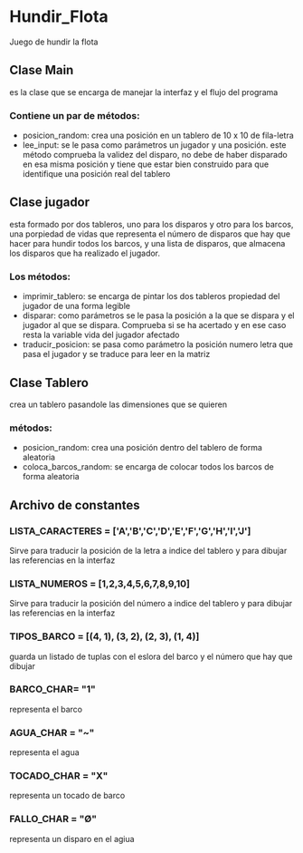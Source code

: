 # Hundir_Flota
Juego de hundir la flota
## Clase Main
es la clase que se encarga de manejar la interfaz y el flujo del programa
### Contiene un par de métodos:
* posicion_random: crea una posición en un tablero de 10 x 10 de fila-letra
* lee_input: se le pasa como parámetros un jugador y una posición. este método comprueba la validez del disparo, no debe de haber disparado en esa misma posición y tiene que estar bien construido para que identifique una posición real del tablero

## Clase jugador
esta formado por dos tableros, uno para los disparos y otro para los barcos, una porpiedad de vidas que representa el número de disparos que hay que hacer para hundir todos los barcos, y una lista de disparos, que almacena los disparos que ha realizado el jugador.

### Los métodos:
* imprimir_tablero: se encarga de pintar los dos tableros propiedad del jugador de una forma legible
* disparar: como parámetros se le pasa la posición a la que se dispara y el jugador al que se dispara. Comprueba si se ha acertado y en ese caso resta la variable vida del jugador afectado
* traducir_posicion: se pasa como parámetro la posición numero letra que pasa el jugador y se traduce para leer en la matriz

## Clase Tablero
crea un tablero pasandole las dimensiones que se quieren
### métodos:
* posicion_random: crea una posición dentro del tablero de forma aleatoria
* coloca_barcos_random: se encarga de colocar todos los barcos de forma aleatoria

## Archivo de constantes

### LISTA_CARACTERES = ['A','B','C','D','E','F','G','H','I','J']
Sirve para traducir la posición de la letra a indice del tablero y para dibujar las referencias en la interfaz

### LISTA_NUMEROS = [1,2,3,4,5,6,7,8,9,10]
Sirve para traducir la posición del número a indice del tablero y para dibujar las referencias en la interfaz

### TIPOS_BARCO = [(4, 1), (3, 2), (2, 3), (1, 4)]
guarda un listado de tuplas con el eslora del barco y el número que hay que dibujar

### BARCO_CHAR= "1"
representa el barco

### AGUA_CHAR = "~"
representa el agua

### TOCADO_CHAR = "X"
representa un tocado de barco

### FALLO_CHAR = "Ø"
representa un disparo en el agiua
